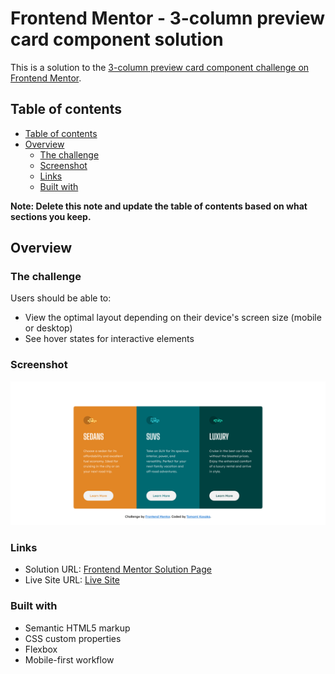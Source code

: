 # Frontend Mentor - 3-column preview card component solution <!-- omit in toc -->

This is a solution to the [3-column preview card component challenge on Frontend Mentor](https://www.frontendmentor.io/challenges/3column-preview-card-component-pH92eAR2-). 

## Table of contents

- [Table of contents](#table-of-contents)
- [Overview](#overview)
  - [The challenge](#the-challenge)
  - [Screenshot](#screenshot)
  - [Links](#links)
  - [Built with](#built-with)

**Note: Delete this note and update the table of contents based on what sections you keep.**

## Overview

### The challenge

Users should be able to:

- View the optimal layout depending on their device's screen size (mobile or desktop)
- See hover states for interactive elements

### Screenshot

![image](./images/3-column-card-component.png)

### Links

- Solution URL: [Frontend Mentor Solution Page](https://www.frontendmentor.io/solutions/3columncardcomponent-html-css-flexbox-mobilefirst-st5NQ7eH6L)
- Live Site URL: [Live Site](https://tk-3-column-card-component.netlify.app/)

### Built with

- Semantic HTML5 markup
- CSS custom properties
- Flexbox
- Mobile-first workflow



